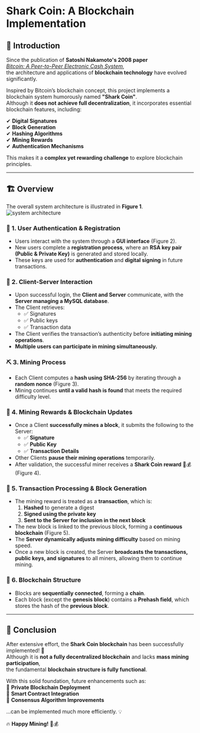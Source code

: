 # Shark Coin: A Blockchain Implementation  

## 📌 Introduction  
Since the publication of **Satoshi Nakamoto's 2008 paper**  
[*Bitcoin: A Peer-to-Peer Electronic Cash System*](https://bitcoin.org/bitcoin.pdf),  
the architecture and applications of **blockchain technology** have evolved significantly.  

Inspired by Bitcoin’s blockchain concept, this project implements a blockchain system humorously named **"Shark Coin"**.  
Although it **does not achieve full decentralization**, it incorporates essential blockchain features, including:  

✔ **Digital Signatures**  
✔ **Block Generation**  
✔ **Hashing Algorithms**  
✔ **Mining Rewards**  
✔ **Authentication Mechanisms**  

This makes it a **complex yet rewarding challenge** to explore blockchain principles.  

---

## 🏗️ Overview  
The overall system architecture is illustrated in **Figure 1**.  
![system architecture](image/Fig1.png)


### 🔑 1. User Authentication & Registration  
- Users interact with the system through a **GUI interface** (Figure 2).  
- New users complete a **registration process**, where an **RSA key pair (Public & Private Key)** is generated and stored locally.  
- These keys are used for **authentication** and **digital signing** in future transactions.  

### 🔄 2. Client-Server Interaction  
- Upon successful login, the **Client and Server** communicate, with the **Server managing a MySQL database**.  
- The Client retrieves:  
  - ✅ Signatures  
  - ✅ Public keys  
  - ✅ Transaction data  
- The Client verifies the transaction’s authenticity before **initiating mining operations**.  
- **Multiple users can participate in mining simultaneously.**  

### ⛏️ 3. Mining Process  
- Each Client computes a **hash using SHA-256** by iterating through a **random nonce** (Figure 3).  
- Mining continues **until a valid hash is found** that meets the required difficulty level.  

### 🎯 4. Mining Rewards & Blockchain Updates  
- Once a Client **successfully mines a block**, it submits the following to the Server:  
  - ✅ **Signature**  
  - ✅ **Public Key**  
  - ✅ **Transaction Details**  
- Other Clients **pause their mining operations** temporarily.  
- After validation, the successful miner receives a **Shark Coin reward** 🦈💰 (Figure 4).  

### 📜 5. Transaction Processing & Block Generation  
- The mining reward is treated as a **transaction**, which is:  
  1. **Hashed** to generate a digest  
  2. **Signed using the private key**  
  3. **Sent to the Server for inclusion in the next block**  
- The new block is linked to the previous block, forming a **continuous blockchain** (Figure 5).  
- The **Server dynamically adjusts mining difficulty** based on mining speed.  
- Once a new block is created, the Server **broadcasts the transactions, public keys, and signatures** to all miners, allowing them to continue mining.  

### 🔗 6. Blockchain Structure  
- Blocks are **sequentially connected**, forming a **chain**.  
- Each block (except the **genesis block**) contains a **Prehash field**, which stores the hash of the **previous block**.  

---

## 🎉 Conclusion  
After extensive effort, the **Shark Coin blockchain** has been successfully implemented! 🚀  
Although it is **not a fully decentralized blockchain** and lacks **mass mining participation**,  
the fundamental **blockchain structure is fully functional**.  

With this solid foundation, future enhancements such as:  
🔹 **Private Blockchain Deployment**  
🔹 **Smart Contract Integration**  
🔹 **Consensus Algorithm Improvements**  

...can be implemented much more efficiently. 💡  

🔥 **Happy Mining!** 🦈💰  
